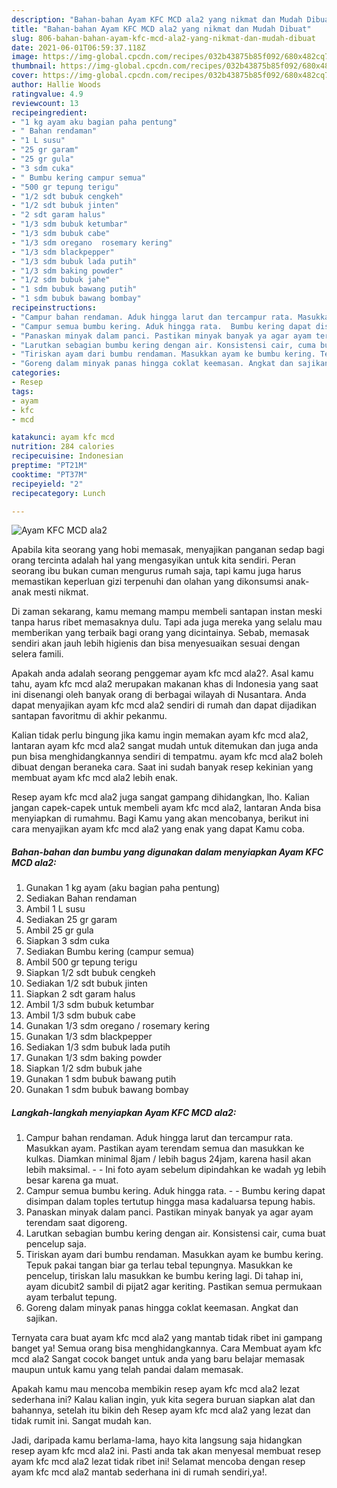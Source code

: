 ```yaml
---
description: "Bahan-bahan Ayam KFC MCD ala2 yang nikmat dan Mudah Dibuat"
title: "Bahan-bahan Ayam KFC MCD ala2 yang nikmat dan Mudah Dibuat"
slug: 806-bahan-bahan-ayam-kfc-mcd-ala2-yang-nikmat-dan-mudah-dibuat
date: 2021-06-01T06:59:37.118Z
image: https://img-global.cpcdn.com/recipes/032b43875b85f092/680x482cq70/ayam-kfc-mcd-ala2-foto-resep-utama.jpg
thumbnail: https://img-global.cpcdn.com/recipes/032b43875b85f092/680x482cq70/ayam-kfc-mcd-ala2-foto-resep-utama.jpg
cover: https://img-global.cpcdn.com/recipes/032b43875b85f092/680x482cq70/ayam-kfc-mcd-ala2-foto-resep-utama.jpg
author: Hallie Woods
ratingvalue: 4.9
reviewcount: 13
recipeingredient:
- "1 kg ayam aku bagian paha pentung"
- " Bahan rendaman"
- "1 L susu"
- "25 gr garam"
- "25 gr gula"
- "3 sdm cuka"
- " Bumbu kering campur semua"
- "500 gr tepung terigu"
- "1/2 sdt bubuk cengkeh"
- "1/2 sdt bubuk jinten"
- "2 sdt garam halus"
- "1/3 sdm bubuk ketumbar"
- "1/3 sdm bubuk cabe"
- "1/3 sdm oregano  rosemary kering"
- "1/3 sdm blackpepper"
- "1/3 sdm bubuk lada putih"
- "1/3 sdm baking powder"
- "1/2 sdm bubuk jahe"
- "1 sdm bubuk bawang putih"
- "1 sdm bubuk bawang bombay"
recipeinstructions:
- "Campur bahan rendaman. Aduk hingga larut dan tercampur rata. Masukkan ayam. Pastikan ayam terendam semua dan masukkan ke kulkas. Diamkan minimal 8jam / lebih bagus 24jam, karena hasil akan lebih maksimal.  Ini foto ayam sebelum dipindahkan ke wadah yg lebih besar karena ga muat."
- "Campur semua bumbu kering. Aduk hingga rata.  Bumbu kering dapat disimpan dalam toples tertutup hingga masa kadaluarsa tepung habis."
- "Panaskan minyak dalam panci. Pastikan minyak banyak ya agar ayam terendam saat digoreng."
- "Larutkan sebagian bumbu kering dengan air. Konsistensi cair, cuma buat pencelup saja."
- "Tiriskan ayam dari bumbu rendaman. Masukkan ayam ke bumbu kering. Tepuk pakai tangan biar ga terlau tebal tepungnya. Masukkan ke pencelup, tiriskan lalu masukkan ke bumbu kering lagi. Di tahap ini, ayam dicubit2 sambil di pijat2 agar keriting. Pastikan semua permukaan ayam terbalut tepung."
- "Goreng dalam minyak panas hingga coklat keemasan. Angkat dan sajikan."
categories:
- Resep
tags:
- ayam
- kfc
- mcd

katakunci: ayam kfc mcd 
nutrition: 284 calories
recipecuisine: Indonesian
preptime: "PT21M"
cooktime: "PT37M"
recipeyield: "2"
recipecategory: Lunch

---
```



![Ayam KFC MCD ala2](https://img-global.cpcdn.com/recipes/032b43875b85f092/680x482cq70/ayam-kfc-mcd-ala2-foto-resep-utama.jpg)

Apabila kita seorang yang hobi memasak, menyajikan panganan sedap bagi orang tercinta adalah hal yang mengasyikan untuk kita sendiri. Peran seorang ibu bukan cuman mengurus rumah saja, tapi kamu juga harus memastikan keperluan gizi terpenuhi dan olahan yang dikonsumsi anak-anak mesti nikmat.

Di zaman  sekarang, kamu memang mampu membeli santapan instan meski tanpa harus ribet memasaknya dulu. Tapi ada juga mereka yang selalu mau memberikan yang terbaik bagi orang yang dicintainya. Sebab, memasak sendiri akan jauh lebih higienis dan bisa menyesuaikan sesuai dengan selera famili. 



Apakah anda adalah seorang penggemar ayam kfc mcd ala2?. Asal kamu tahu, ayam kfc mcd ala2 merupakan makanan khas di Indonesia yang saat ini disenangi oleh banyak orang di berbagai wilayah di Nusantara. Anda dapat menyajikan ayam kfc mcd ala2 sendiri di rumah dan dapat dijadikan santapan favoritmu di akhir pekanmu.

Kalian tidak perlu bingung jika kamu ingin memakan ayam kfc mcd ala2, lantaran ayam kfc mcd ala2 sangat mudah untuk ditemukan dan juga anda pun bisa menghidangkannya sendiri di tempatmu. ayam kfc mcd ala2 boleh dibuat dengan beraneka cara. Saat ini sudah banyak resep kekinian yang membuat ayam kfc mcd ala2 lebih enak.

Resep ayam kfc mcd ala2 juga sangat gampang dihidangkan, lho. Kalian jangan capek-capek untuk membeli ayam kfc mcd ala2, lantaran Anda bisa menyiapkan di rumahmu. Bagi Kamu yang akan mencobanya, berikut ini cara menyajikan ayam kfc mcd ala2 yang enak yang dapat Kamu coba.

<!--inarticleads1-->

##### Bahan-bahan dan bumbu yang digunakan dalam menyiapkan Ayam KFC MCD ala2:

1. Gunakan 1 kg ayam (aku bagian paha pentung)
1. Sediakan  Bahan rendaman
1. Ambil 1 L susu
1. Sediakan 25 gr garam
1. Ambil 25 gr gula
1. Siapkan 3 sdm cuka
1. Sediakan  Bumbu kering (campur semua)
1. Ambil 500 gr tepung terigu
1. Siapkan 1/2 sdt bubuk cengkeh
1. Sediakan 1/2 sdt bubuk jinten
1. Siapkan 2 sdt garam halus
1. Ambil 1/3 sdm bubuk ketumbar
1. Ambil 1/3 sdm bubuk cabe
1. Gunakan 1/3 sdm oregano / rosemary kering
1. Gunakan 1/3 sdm blackpepper
1. Sediakan 1/3 sdm bubuk lada putih
1. Gunakan 1/3 sdm baking powder
1. Siapkan 1/2 sdm bubuk jahe
1. Gunakan 1 sdm bubuk bawang putih
1. Gunakan 1 sdm bubuk bawang bombay




<!--inarticleads2-->

##### Langkah-langkah menyiapkan Ayam KFC MCD ala2:

1. Campur bahan rendaman. Aduk hingga larut dan tercampur rata. Masukkan ayam. Pastikan ayam terendam semua dan masukkan ke kulkas. Diamkan minimal 8jam / lebih bagus 24jam, karena hasil akan lebih maksimal. -  - Ini foto ayam sebelum dipindahkan ke wadah yg lebih besar karena ga muat.
1. Campur semua bumbu kering. Aduk hingga rata. -  - Bumbu kering dapat disimpan dalam toples tertutup hingga masa kadaluarsa tepung habis.
1. Panaskan minyak dalam panci. Pastikan minyak banyak ya agar ayam terendam saat digoreng.
1. Larutkan sebagian bumbu kering dengan air. Konsistensi cair, cuma buat pencelup saja.
1. Tiriskan ayam dari bumbu rendaman. Masukkan ayam ke bumbu kering. Tepuk pakai tangan biar ga terlau tebal tepungnya. Masukkan ke pencelup, tiriskan lalu masukkan ke bumbu kering lagi. Di tahap ini, ayam dicubit2 sambil di pijat2 agar keriting. Pastikan semua permukaan ayam terbalut tepung.
1. Goreng dalam minyak panas hingga coklat keemasan. Angkat dan sajikan.




Ternyata cara buat ayam kfc mcd ala2 yang mantab tidak ribet ini gampang banget ya! Semua orang bisa menghidangkannya. Cara Membuat ayam kfc mcd ala2 Sangat cocok banget untuk anda yang baru belajar memasak maupun untuk kamu yang telah pandai dalam memasak.

Apakah kamu mau mencoba membikin resep ayam kfc mcd ala2 lezat sederhana ini? Kalau kalian ingin, yuk kita segera buruan siapkan alat dan bahannya, setelah itu bikin deh Resep ayam kfc mcd ala2 yang lezat dan tidak rumit ini. Sangat mudah kan. 

Jadi, daripada kamu berlama-lama, hayo kita langsung saja hidangkan resep ayam kfc mcd ala2 ini. Pasti anda tak akan menyesal membuat resep ayam kfc mcd ala2 lezat tidak ribet ini! Selamat mencoba dengan resep ayam kfc mcd ala2 mantab sederhana ini di rumah sendiri,ya!.

